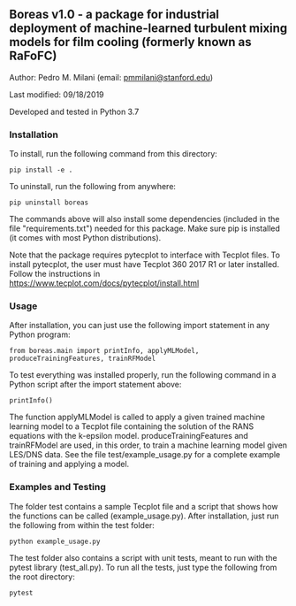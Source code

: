 ## Boreas v1.0 - a package for industrial deployment of machine-learned turbulent mixing models for film cooling (formerly known as RaFoFC)
Author: Pedro M. Milani (email: pmmilani@stanford.edu)

Last modified: 09/18/2019

Developed and tested in Python 3.7

### Installation
To install, run the following command from this directory: 

    pip install -e .

To uninstall, run the following from anywhere:

    pip uninstall boreas
    
The commands above will also install some dependencies 
(included in the file "requirements.txt") needed for this
package. Make sure pip is installed (it comes with most
Python distributions).

Note that the package requires pytecplot
to interface with Tecplot files. To install pytecplot, the user must
have Tecplot 360 2017 R1 or later installed. Follow the instructions
in https://www.tecplot.com/docs/pytecplot/install.html

### Usage
After installation, you can just use the following import 
statement in any Python program:

    from boreas.main import printInfo, applyMLModel, produceTrainingFeatures, trainRFModel
    
To test everything was installed properly, run the following
command in a Python script after the import statement above:

    printInfo()
    
The function applyMLModel is called to apply a given trained machine learning model to 
a Tecplot file containing the solution of the RANS equations with the k-epsilon model.
produceTrainingFeatures and trainRFModel are used, in this order, to train a machine
learning model given LES/DNS data. See the file test/example_usage.py for a complete
example of training and applying a model.

### Examples and Testing
The folder test contains a sample Tecplot file and a script that
shows how the functions can be called (example_usage.py). After 
installation, just run the following from within the test folder:

    python example_usage.py
    
The test folder also contains a script with unit tests, meant to run
with the pytest library (test_all.py). To run all the tests, just type 
the following from the root directory:

    pytest